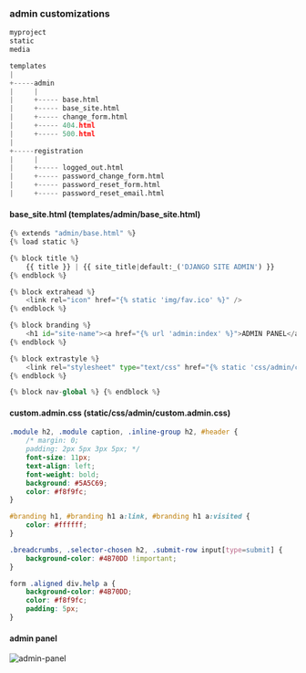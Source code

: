 ### admin customizations

```python
myproject
static
media

templates
|
+-----admin
|     |
|     +----- base.html
|     +----- base_site.html
|     +----- change_form.html
|     +----- 404.html
|     +----- 500.html
|
+-----registration
|     |
|     +----- logged_out.html
|     +----- password_change_form.html
|     +----- password_reset_form.html
|     +----- password_reset_email.html
```


#### base_site.html (templates/admin/base_site.html)
```python
{% extends "admin/base.html" %}
{% load static %}

{% block title %}
    {{ title }} | {{ site_title|default:_('DJANGO SITE ADMIN') }}
{% endblock %}

{% block extrahead %}
    <link rel="icon" href="{% static 'img/fav.ico' %}" />
{% endblock %}

{% block branding %}
    <h1 id="site-name"><a href="{% url 'admin:index' %}">ADMIN PANEL</a></h1>
{% endblock %}

{% block extrastyle %}
    <link rel="stylesheet" type="text/css" href="{% static 'css/admin/custom.admin.css' %}" />
{% endblock %}

{% block nav-global %} {% endblock %}
```

#### custom.admin.css (static/css/admin/custom.admin.css)
```css
.module h2, .module caption, .inline-group h2, #header {   
    /* margin: 0;
    padding: 2px 5px 3px 5px; */
    font-size: 11px;
    text-align: left;
    font-weight: bold;
    background: #5A5C69;
    color: #f8f9fc;
}

#branding h1, #branding h1 a:link, #branding h1 a:visited {
    color: #ffffff;
}

.breadcrumbs, .selector-chosen h2, .submit-row input[type=submit] {
    background-color: #4B70DD !important;
}

form .aligned div.help a {
    background-color: #4B70DD;
    color: #f8f9fc;
    padding: 5px;
}
```

#### admin panel
![admin-panel](https://img.imageupload.net/2020/09/30/django-admin-panel.md.png?raw=true)

